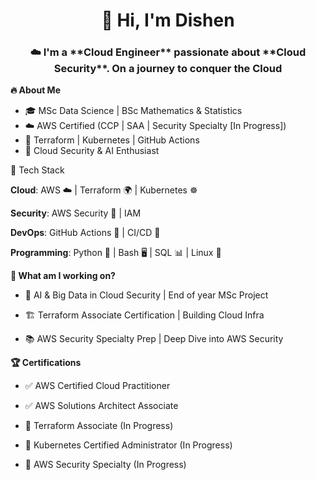 <h1 align="center"> 👋 Hi, I'm Dishen </h1>
<h3 align="center"> ☁️ I'm a **Cloud Engineer** passionate about **Cloud Security**. On a journey to conquer the Cloud </h2>

**🔥 About Me**
- 🎓 MSc Data Science | BSc Mathematics & Statistics
- ☁️ AWS Certified (CCP | SAA | Security Specialty [In Progress])
- 🔧 Terraform | Kubernetes | GitHub Actions
- 🔐 Cloud Security & AI Enthusiast

🔧 Tech Stack

**Cloud**: AWS ☁️ | Terraform 🌍 | Kubernetes ☸️

**Security**: AWS Security 🔐  | IAM

**DevOps**: GitHub Actions 🤖 | CI/CD 🚀

**Programming**: Python 🐍 | Bash 🖥️ | SQL 📊 | Linux 🤖

**📌 What am I working on?**

- 🧠 AI & Big Data in Cloud Security | End of year MSc Project

- 🏗 Terraform Associate Certification | Building Cloud Infra

- 📚 AWS Security Specialty Prep | Deep Dive into AWS Security


**🏆 Certifications**

- ✅ AWS Certified Cloud Practitioner

- ✅ AWS Solutions Architect Associate

- 🔄 Terraform Associate (In Progress)

- 🔄 Kubernetes Certified Administrator (In Progress)

- 🔄 AWS Security Specialty (In Progress)


<!--
**19-Dee/19-Dee** is a ✨ _special_ ✨ repository because its `README.md` (this file) appears on your GitHub profile.

Here are some ideas to get you started:

- 🔭 I’m currently working on ...
- 🌱 I’m currently learning ...
- 👯 I’m looking to collaborate on ...
- 🤔 I’m looking for help with ...
- 💬 Ask me about ...
- 📫 How to reach me: ...
- 😄 Pronouns: ...
- ⚡ Fun fact: ...
-->
